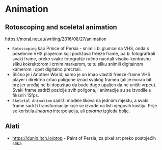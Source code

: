 # Animation

## Rotoscoping and sceletal animation
https://moral.net.au/writing/2016/08/27/animation
* `Rotoscoping` kao Prince of Persia - snimili bi glumce na VHS, onda s posebnim VHS playerom koji podržava freeze frame, pa bi fotografirali svaki frame, preko svake fotografije ručno nacrtali visoko-kontrasnu sliku kokrektorom i crnim markerom, te tu sliku snimili digitalnom kamerom i opet digitalno precrtali.
* Slično je i Another World, samo je on imao vlastiti freeze-frame VHS player i direktno crtao poligone iznad svakog framea (ali je morao biti brz jer uređaj ne bi dopuštao da bude dugo upaljen da ne uništi vrpcu). Svaki frame sadrži pozicije svih poligona, i animacije su se izvodile u fiksnih 15fps.
* `Skeletal Animation` sadrži modele likova na jednom mjestu, a svaki frame sadrži transformacije koje se izvode na listi njegovih kostiju. Prije se koristila *linearna* interpolacija, ali *polarna* izgleda bolje.


## Alati
* https://dunin.itch.io/ptop - Paint of Persia, za pixel art preko postojećih slika
